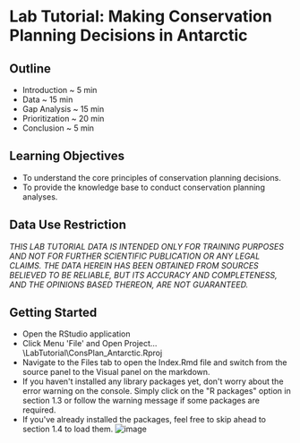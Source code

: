 # Lab Tutorial: Making Conservation Planning Decisions in Antarctic

## Outline

-   Introduction \~ 5 min
-   Data \~ 15 min
-   Gap Analysis \~ 15 min
-   Prioritization \~ 20 min
-   Conclusion \~ 5 min

## Learning Objectives

-   To understand the core principles of conservation planning decisions.
-   To provide the knowledge base to conduct conservation planning analyses.

## Data Use Restriction

*THIS LAB TUTORIAL DATA IS INTENDED ONLY FOR TRAINING PURPOSES AND NOT FOR FURTHER SCIENTIFIC PUBLICATION OR ANY LEGAL CLAIMS. THE DATA HEREIN HAS BEEN OBTAINED FROM SOURCES BELIEVED TO BE RELIABLE, BUT ITS ACCURACY AND COMPLETENESS, AND THE OPINIONS BASED THEREON, ARE NOT GUARANTEED.*

## Getting Started

- Open the RStudio application 
- Click Menu 'File' and Open Project… \LabTutorial\ConsPlan_Antarctic.Rproj
- Navigate to the Files tab to open the Index.Rmd file and switch from the source panel to the Visual panel on the markdown.
- If you haven't installed any library packages yet, don't worry about the error warning on the console. Simply click on the "R packages" option in section 1.3 or follow the warning message if some packages are required. 
- If you've already installed the packages, feel free to skip ahead to section 1.4 to load them.
![image](https://github.com/wwen03/consplan_antarctic/assets/10172773/ad998788-45f0-4c1b-97fc-d110c0ab1491)

